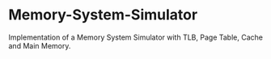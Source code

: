 # Memory-System-Simulator
Implementation of a Memory System Simulator with TLB, Page Table, Cache and Main Memory.

